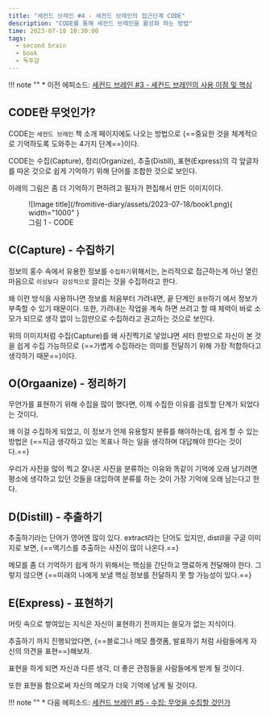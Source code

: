 ```yaml
---
title: "세컨드 브레인 #4 - 세컨드 브레인의 접근단계 CODE"
description: "CODE를 통해 세컨드 브레인을 활성화 하는 방법"
time: 2023-07-18 10:30:00
tags:
  - second brain
  - book
  - 독후감
---
```


!!! note ""
    * 이전 에피소드: [세컨드 브레인 #3 - 세컨드 브레인의 사용 이점 및 핵심](/fromitive-diary/diary/2023-07-17-book)

## CODE란 무엇인가?

CODE는 `세컨드 브레인` 책 소개 페이지에도 나오는 방법으로 {==중요한 것을 체계적으로 기억하도록 도와주는 4가지 단계==}이다.

CODE는 수집(Capture), 정리(Organize), 추출(Distill), 표현(Express)의 각 앞글자를 따온 것으로 쉽게 기억하기 위해 단어를 조합한 것으로 보인다.

아래의 그림은 좀 더 기억하기 편하려고 필자가 편집해서 만든 이미지이다.

<figure markdown>
  ![Image title](/fromitive-diary/assets/2023-07-18/book1.png){ width="1000" }
  <figcaption>그림 1 - CODE</figcaption>
</figure>

## C(Capture) - 수집하기

정보의 홍수 속에서 유용한 정보를 `수집하기`위해서는, 논리적으로 접근하는게 아닌 열린 마음으로 `이성보다 감성적으로` 끌리는 것을 수집하라고 한다.

왜 이런 방식을 사용하나면 정보를 처음부터 가려내면, 끝 단계인 `표현`하기 에서 정보가 부족할 수 있기 때문이다. 또한, 가려내는 작업을 계속 하면 쓰려고 할 때 체력이 바로 소모가 되므로 생각 없이 느낌만으로 수집하라고 권고하는 것으로 보인다.

위의 이미지처럼 수집(Capture)를 왜 사진찍기로 넣었냐면 셔터 한방으로 자신이 본 것을 쉽게 수집 가능하므로 {==가볍게 수집하라는 의미를 전달하기 위해 가장 적합하다고 생각하기 때문==}이다.

## O(Orgaanize) - 정리하기

무언가를 표현하기 위해 수집을 많이 했다면, 이제 수집한 이유를 검토할 단계가 되었다는 것이다.

왜 이걸 수집하게 되었고, 이 정보가 언제 유용할지 분류를 해야하는데, 쉽게 할 수 있는 방법은 {==지금 생각하고 있는 목표나 하는 일을 생각하며 대답해야 한다는 것이다.==}

우리가 사진을 많이 찍고 잘나온 사진을 분류하는 이유와 똑같이 기억에 오래 남기려면 평소에 생각하고 있던 것들을 대입하여 분류를 하는 것이 가장 기억에 오래 남는다고 한다.

## D(Distill) - 추출하기

추출하기라는 단어가 영어엔 많이 있다. extract라는 단어도 있지만, distill을 구글 이미지로 보면, {==액기스를 추출하는 사진이 많이 나온다.==}

메모를 좀 더 기억하기 쉽게 하기 위해서는 핵심을 간단하고 명료하게 전달해야 한다. 그렇지 않으면 {==미래의 나에게 보낼 핵심 정보를 전달하지 못 할 가능성이 있다.==}

## E(Express) - 표현하기

머릿 속으로 쌓여있는 지식은 자신이 표현하기 전까지는 쓸모가 없는 지식이다.

추출하기 까지 진행되었다면, {==블로그나 메모 플랫폼, 발표하기 처럼 사람들에게 자신의 의견을 표현==}해보자.

표현을 하게 되면 자신과 다른 생각, 더 좋은 관점들을 사람들에게 받게 될 것이다. 

또한 표현을 함으로써 자신의 메모가 더욱 기억에 남게 될 것이다.

!!! note ""
    * 다음 에피소드: [세컨드 브레인 #5 - 수집: 무엇을 수집할 것인가](/fromitive-diary/diary/2023-07-19-book)

